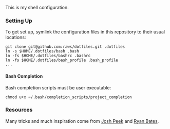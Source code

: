 This is my shell configuration.

### Setting Up

To get set up, symlink the configuration files in this repository to their usual locations:

    git clone git@github.com:raws/dotfiles.git .dotfiles
    ln -s $HOME/.dotfiles/bash .bash
    ln -fs $HOME/.dotfiles/bashrc .bashrc
    ln -fs $HOME/.dotfiles/bash_profile .bash_profile
    ...

#### Bash Completion

Bash completion scripts must be user executable:

    chmod u+x ~/.bash/completion_scripts/project_completion

### Resources

Many tricks and much inspiration come from [Josh Peek](https://github.com/josh/dotfiles) and [Ryan Bates](https://github.com/ryanb/dotfiles).
